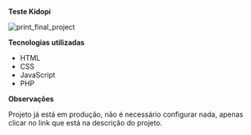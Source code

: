 ﻿**Teste Kidopi**
   
   ![print_final_project](https://user-images.githubusercontent.com/91329679/224459746-9669bbe9-dda5-4fb2-9bcc-def40880a578.png)


**Tecnologias utilizadas**

 - HTML
 - CSS
 - JavaScript
 - PHP

**Observações**

Projeto já está em produção, não é necessário configurar nada, apenas clicar no link que está na descrição do projeto.
